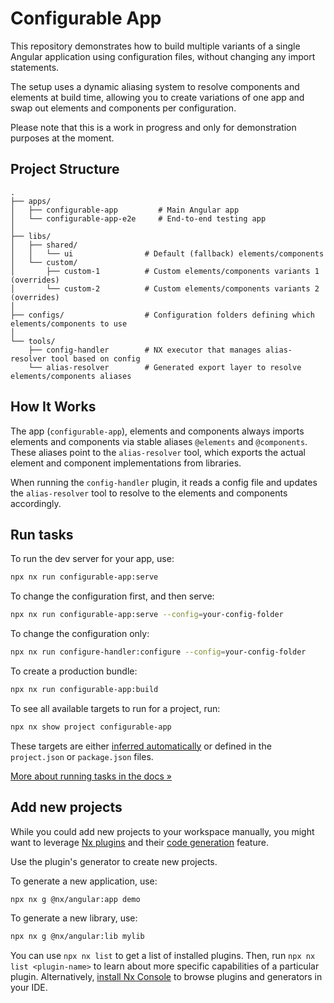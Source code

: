 # Configurable App

This repository demonstrates how to build multiple variants of a single Angular application using configuration files, without changing any import statements.

The setup uses a dynamic aliasing system to resolve components and elements at build time, allowing you to create variations of one app and swap out elements and components per configuration.

Please note that this is a work in progress and only for demonstration purposes at the moment.

## Project Structure

```
.
├── apps/
│   ├── configurable-app         # Main Angular app
│   └── configurable-app-e2e     # End-to-end testing app
│
├── libs/
│   ├── shared/
│   │   └── ui                # Default (fallback) elements/components
│   └── custom/
│       ├── custom-1          # Custom elements/components variants 1 (overrides)
│       └── custom-2          # Custom elements/components variants 2 (overrides)
│
├── configs/                  # Configuration folders defining which elements/components to use
│
└── tools/
    ├── config-handler        # NX executor that manages alias-resolver tool based on config
    └── alias-resolver        # Generated export layer to resolve elements/components aliases
```

## How It Works

The app (`configurable-app`), elements and components always imports elements and components via stable aliases `@elements` and `@components`. These aliases point to the `alias-resolver` tool, which exports the actual element and component implementations from libraries.

When running the `config-handler` plugin, it reads a config file and updates the `alias-resolver` tool to resolve to the elements and components accordingly.

## Run tasks

To run the dev server for your app, use:

```sh
npx nx run configurable-app:serve
```

To change the configuration first, and then serve:

```sh
npx nx run configurable-app:serve --config=your-config-folder
```

To change the configuration only:

```sh
npx nx run configure-handler:configure --config=your-config-folder
```

To create a production bundle:

```sh
npx nx run configurable-app:build
```

To see all available targets to run for a project, run:

```sh
npx nx show project configurable-app
```

These targets are either [inferred automatically](https://nx.dev/concepts/inferred-tasks?utm_source=nx_project&utm_medium=readme&utm_campaign=nx_projects) or defined in the `project.json` or `package.json` files.

[More about running tasks in the docs &raquo;](https://nx.dev/features/run-tasks?utm_source=nx_project&utm_medium=readme&utm_campaign=nx_projects)

## Add new projects

While you could add new projects to your workspace manually, you might want to leverage [Nx plugins](https://nx.dev/concepts/nx-plugins?utm_source=nx_project&utm_medium=readme&utm_campaign=nx_projects) and their [code generation](https://nx.dev/features/generate-code?utm_source=nx_project&utm_medium=readme&utm_campaign=nx_projects) feature.

Use the plugin's generator to create new projects.

To generate a new application, use:

```sh
npx nx g @nx/angular:app demo
```

To generate a new library, use:

```sh
npx nx g @nx/angular:lib mylib
```

You can use `npx nx list` to get a list of installed plugins. Then, run `npx nx list <plugin-name>` to learn about more specific capabilities of a particular plugin. Alternatively, [install Nx Console](https://nx.dev/getting-started/editor-setup?utm_source=nx_project&utm_medium=readme&utm_campaign=nx_projects) to browse plugins and generators in your IDE.
